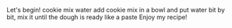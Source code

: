 Let's begin!
cookie mix
water
add cookie mix in a bowl and put water bit by bit, mix it until the dough is ready like a paste
Enjoy my recipe!
